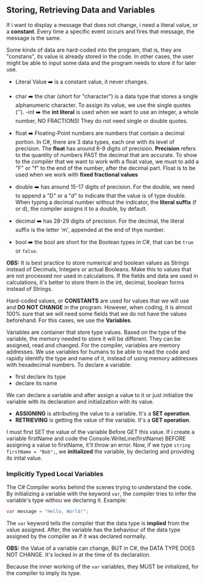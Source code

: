 ## Storing, Retrieving Data and Variables

If i want to display a message that does not change, i need a literal value, or a **constant**. Every time a specific event occurs and fires that message, the message is the same.

Some kinds of data are hard-coded into the program, that is, they are "constans", its value is already stored in the code. In other cases, the user might be able to input some data and the program needs to store it for later use.

- Literal Value :arrow_right: is a constant value, it never changes.

- char :arrow_right: the char (short for "character") is a data type that stores a single alphanumeric character. To assign its value, we use the single quotes ('').
-int :arrow_right: the **int literal** is used when we want to use an integer, a whole number, NO FRACTIONS! They do not need single or double quotes.
- float :arrow_right: Floating-Point numbers are numbers that contain a decimal portion. In C#, there are 3 data types, each one with its level of precision. The **float** has around 6-9 digits of precision. **Precision** refers to the quantity of numbers PAST the decimal that are accurate. To show to the compiler that we want to work with a float value, we must to add a "F" or "f" to the end of the number, after the decimal part. Float is to be used when we work with **fixed fractional values**
- double :arrow_right: has around 15-17 digits of precision. For the double, we need to append a "D" or a "d" to indicate that the value is of type double. When typing a decimal number without the indicator, the **literal suffix** (f or d), the compiler assigns it to a double, by default.
- decimal :arrow_right: has 28-29 digits of precision. For the decimal, the literal suffix is the letter 'm', appended at the end of thye number.
- bool :arrow_right: the bool are short for the Boolean types in C#, that can be `true` or `false`.

**OBS:** It is best practice to store numerical and boolean values as Strings instead of Decimals, Integers or actual Booleans. Make this to values that are not processed nor used in calculations. If the fields and data are used in calculations, it's better to store them in the int, decimal, boolean forms instead of Strings.

Hard-coded values, or **CONSTANTS** are used for values that we will use and **DO NOT CHANGE** in the program. However, when coding, it is almost 100% sure that we will need some fields that we do not have the values beforehand. For this cases, we use the **Variables**.

Variables are container that store type values. Based on the type of the variable, the memory needed to store it will be different.
They can be assigned, read and changed. For the compiler, variables are memory addresses. We use variables for humans to be able to read the code and rapidly identify the type and name of it, instead of using memory addresses with hexadecimal numbers.
To declare a variable:
- first declare its type
- declare its name

We can declare a variable and after assign a value to it or just initialize the variable with its declaration and initialization with its value. 

- **ASSIGNING** is attributing the value to a variable. It's a **SET operation**.
- **RETRIEVING** is getting the value of the variable. It's a **GET operation**.

I must first SET the value of the variable Before GET this value. If i create a variable firstName and code the Console.WriteLine(firstName) BEFORE assigning a value to firstName, it'll throw an error.
Now, if we type `string firstName = "Bob";`, we **initialized** the variable, by declaring and providing its inital value.

### Implicitly Typed Local Variables

The C# Compiler works behind the scenes trying to understand the code. By initializing a variable with the keyword `var`, the compiler tries to infer the variable's type withou we declaring it. Example:
```C#
var message = "Hello, World!";
```

The `var` keyword tells the compiler that the data type is **implied** from the value assigned. After, the variable has the behaviour of the data type assigned by the compiler as if it was declared normally.

**OBS:** the Value of a variable can change, BUT in C#, the DATA TYPE DOES NOT CHANGE. It's locked in at the time of its declaration.

Because the inner working of the `var` variables, they MUST be initialized, for the compiler to imply its type.